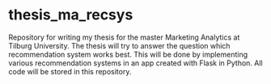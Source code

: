 # thesis_ma_recsys
Repository for writing my thesis for the master Marketing Analytics at Tilburg University. The thesis will try to answer the question which recommendation system works best. This will be done by implementing various recommendation systems in an app created with Flask in Python. All code will be stored in this repository.
